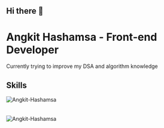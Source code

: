 ## Hi there 👋

# Angkit Hashamsa - Front-end Developer

Currently trying to improve my DSA and algorithm knowledge

## Skills
<div><img align="center" src="https://github-readme-stats.vercel.app/api/top-langs/?username=Angkit-Hashamsa&layout=compact" alt="Angkit-Hashamsa" /></div>
<br />
<br />
<div><img align="center" src="https://github-readme-stats.vercel.app/api?username=Angkit-Hashamsa&show_icons=true&count_private=true" alt="Angkit-Hashamsa" /></div>

<!--
**AngkitHashamsa/AngkitHashamsa** is a ✨ _special_ ✨ repository because its `README.md` (this file) appears on your GitHub profile.


Here are some ideas to get you started:

- 🔭 I’m currently working on ...
- 🌱 I’m currently learning React js
 

- 💬 Ask me about ...
- 📫 How to reach me: ...
- 😄 Pronouns: ...
- ⚡ Fun fact: ...
-->


<!--
**Angkit-Hashamsa/Angkit-Hashamsa** is a ✨ _special_ ✨ repository because its `README.md` (this file) appears on your GitHub profile.

Here are some ideas to get you started:

- 🔭 I’m currently working on ...
- 🌱 I’m currently learning ...
- 👯 I’m looking to collaborate on ...
- 🤔 I’m looking for help with ...
- 💬 Ask me about ...
- 📫 How to reach me: ...
- 😄 Pronouns: ...
- ⚡ Fun fact: ...
-->
